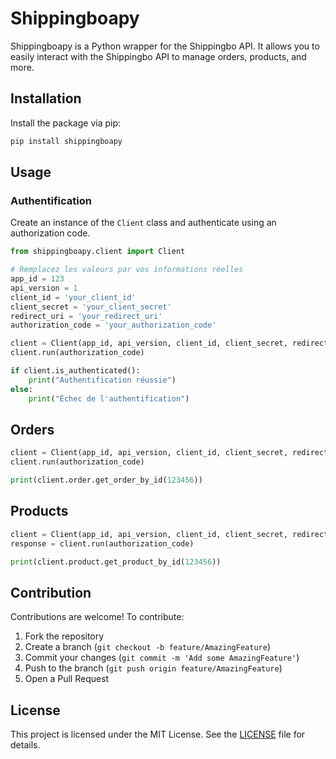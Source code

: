 # Shippingboapy

Shippingboapy is a Python wrapper for the Shippingbo API. It allows you to easily interact with the Shippingbo API to manage orders, products, and more.

## Installation

Install the package via pip:

```bash
pip install shippingboapy
```

## Usage

### Authentification

Create an instance of the `Client` class and authenticate using an authorization code.

```python
from shippingboapy.client import Client

# Remplacez les valeurs par vos informations réelles
app_id = 123
api_version = 1
client_id = 'your_client_id'
client_secret = 'your_client_secret'
redirect_uri = 'your_redirect_uri'
authorization_code = 'your_authorization_code'

client = Client(app_id, api_version, client_id, client_secret, redirect_uri)
client.run(authorization_code)

if client.is_authenticated():
    print("Authentification réussie")
else:
    print("Échec de l'authentification")
```

## Orders

```python
client = Client(app_id, api_version, client_id, client_secret, redirect_uri)
client.run(authorization_code)

print(client.order.get_order_by_id(123456))
```

## Products

```python
client = Client(app_id, api_version, client_id, client_secret, redirect_uri)
response = client.run(authorization_code)

print(client.product.get_product_by_id(123456))
```

## Contribution

Contributions are welcome! To contribute:

1. Fork the repository
2. Create a branch (`git checkout -b feature/AmazingFeature`)
3. Commit your changes (`git commit -m 'Add some AmazingFeature'`)
4. Push to the branch (`git push origin feature/AmazingFeature`)
5. Open a Pull Request

## License

This project is licensed under the MIT License. See the [LICENSE](vscode-file://vscode-app/c:/Users/Quentin/AppData/Local/Programs/Microsoft%20VS%20Code/resources/app/out/vs/code/electron-sandbox/workbench/workbench.html) file for details.
